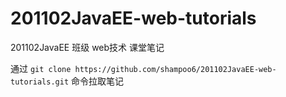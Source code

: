 # 201102JavaEE-web-tutorials
201102JavaEE 班级 web技术 课堂笔记

通过 `git clone https://github.com/shampoo6/201102JavaEE-web-tutorials.git` 命令拉取笔记
